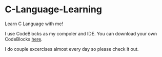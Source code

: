 # C-Language-Learning
Learn C Language with me!

I use CodeBlocks as my compoler and IDE. You can download your own CodeBlocks <a href="http://www.codeblocks.org/downloads/26">here</a>.

I do couple excercises almost every day so please check it out.
